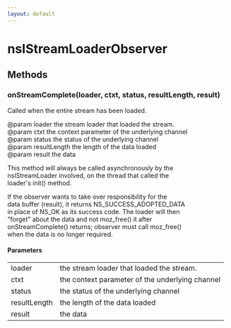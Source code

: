 ```yaml
---
layout: default
---
```


# nsIStreamLoaderObserver #

## Methods ##

### onStreamComplete(loader, ctxt, status, resultLength, result) ###
  
Called when the entire stream has been loaded.  
  
@param loader the stream loader that loaded the stream.  
@param ctxt the context parameter of the underlying channel  
@param status the status of the underlying channel  
@param resultLength the length of the data loaded  
@param result the data  
  
This method will always be called asynchronously by the  
nsIStreamLoader involved, on the thread that called the  
loader's init() method.  
  
If the observer wants to take over responsibility for the  
data buffer (result), it returns NS_SUCCESS_ADOPTED_DATA  
in place of NS_OK as its success code. The loader will then  
"forget" about the data and not moz_free() it after  
onStreamComplete() returns; observer must call moz_free()  
when the data is no longer required.  
  

#### Parameters ####

<table>

<tr>
<td>loader</td>
<td>the stream loader that loaded the stream.  
</td>
</tr>

<tr>
<td>ctxt</td>
<td>the context parameter of the underlying channel  
</td>
</tr>

<tr>
<td>status</td>
<td>the status of the underlying channel  
</td>
</tr>

<tr>
<td>resultLength</td>
<td>the length of the data loaded  
</td>
</tr>

<tr>
<td>result</td>
<td>the data  
</td>
</tr>

</table>
